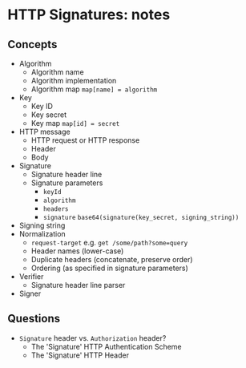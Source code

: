 # HTTP Signatures: notes


## Concepts

* Algorithm
    * Algorithm name
    * Algorithm implementation
    * Algorithm map `map[name] = algorithm`
* Key
    * Key ID
    * Key secret
    * Key map `map[id] = secret`
* HTTP message
    * HTTP request or HTTP response
    * Header
    * Body
* Signature
    * Signature header line
    * Signature parameters
        * `keyId`
        * `algorithm`
        * `headers`
        * `signature` `base64(signature(key_secret, signing_string))`
* Signing string
* Normalization
    * `request-target` e.g. `get /some/path?some=query`
    * Header names (lower-case)
    * Duplicate headers (concatenate, preserve order)
    * Ordering (as specified in signature parameters)
* Verifier
    * Signature header line parser
* Signer


## Questions

* `Signature` header vs. `Authorization` header?
    * The 'Signature' HTTP Authentication Scheme
    * The 'Signature' HTTP Header

